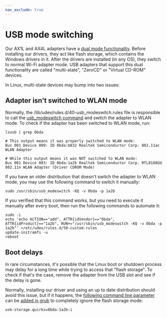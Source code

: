 ```yaml
---
nav_exclude: true
---
```


# USB mode switching

Our AX1L and AX4L adapters have a [dual mode
functionality](https://en.wikipedia.org/wiki/Virtual_CD-ROM_switching_utility).
Before installing our drivers, they act like flash storage, which contains the
Windows drivers in it. After the drivers are installed (in any OS), they switch
to normal Wi-Fi adapter mode. USB adapters that support this dual functionality
are called "multi-state", "ZeroCD" or "Virtual CD-ROM" devices.

In Linux, multi-state devices may bump into two issues:

## Adapter isn't switched to WLAN mode

Normally, the /lib/udev/rules.d/40-usb_modeswitch.rules file is responsible to
call the [usb_modeswitch command](https://manpages.debian.org/usb_modeswitch)
and switch the adapter to WLAN mode. To check if the adapter has been switched
to WLAN mode, run:

    lsusb | grep 0bda

    # This output means it was properly switched to WLAN mode:
    Bus 001 Device 009: ID 0bda:b832 Realtek Semiconductor Corp. 802.11ac WLAN Adapter

    # While this output means it was NOT switched to WLAN mode:
    Bus 001 Device 003: ID 0bda:1a2b Realtek Semiconductor Corp. RTL8188GU 802.11n WLAN Adapter (Driver CDROM Mode)

If you have an older distribution that doesn't switch the adapter to WLAN mode,
you may use the following command to switch it manually:

    sudo /usr/sbin/usb_modeswitch -KQ -v 0bda -p 1a2b

If you verified that this command works, but you need to execute it manually
after every boot, then run the following commands to automate it:

    sudo -i
    echo 'echo ACTION=="add", ATTR{idVendor}=="0bda", ATTR{idProduct}=="1a2b", RUN+="/usr/sbin/usb_modeswitch -KQ -v 0bda -p 1a2b"' >/etc/udev/rules.d/50-custom.rules
    update-initramfs -u
    reboot

## Boot delays

In rare circumstances, it's possible that the Linux boot or shutdown process
may delay for a long time while trying to access that "flash storage". To check
if that's the case, remove the adapter from the USB slot and see if the delay
is gone.

Normally, installing our driver and using an up to date distribution should
avoid this issue, but if it happens, the [following command line
parameter](https://www.draisberghof.de/usb_modeswitch/bb/viewtopic.php?f=4&p=20283#p20078)
can be [added in
grub](https://askubuntu.com/questions/19486/how-do-i-add-a-kernel-boot-parameter)
to completely ignore the flash storage mode:

    usb-storage.quirks=0bda:1a2b:i
